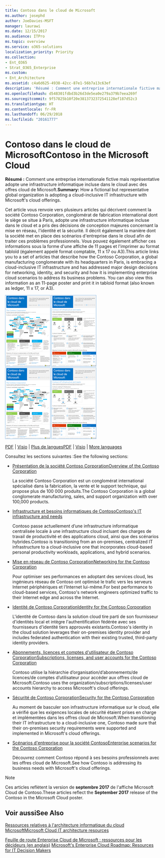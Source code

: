 ```yaml
---
title: Contoso dans le cloud de Microsoft
ms.author: josephd
author: JoeDavies-MSFT
manager: laurawi
ms.date: 12/15/2017
ms.audience: ITPro
ms.topic: overview
ms.service: o365-solutions
localization_priority: Priority
ms.collection:
- Ent_O365
- Strat_O365_Enterprise
ms.custom:
- Ent_Architecture
ms.assetid: c4a6d625-4938-42cc-87e1-56b7a13c63ef
description: 'Résumé : Comment une entreprise internationale fictive mais représentative adopte une infrastructure informatique incluse dans le cloud avec des offres cloud de Microsoft.'
ms.openlocfilehash: d548301fdbd3b26d3de5ea0e279a379b7eea269f
ms.sourcegitcommit: 9f57825b10f20e3813732372541128ef187d52c3
ms.translationtype: HT
ms.contentlocale: fr-FR
ms.lasthandoff: 06/29/2018
ms.locfileid: "20161777"
---
```

# <a name="contoso-in-the-microsoft-cloud"></a><span data-ttu-id="e3383-103">Contoso dans le cloud de Microsoft</span><span class="sxs-lookup"><span data-stu-id="e3383-103">Contoso in the Microsoft Cloud</span></span>

 <span data-ttu-id="e3383-104">**Résumé :** Comment une entreprise internationale fictive mais représentative adopte une infrastructure informatique incluse dans le cloud avec des offres cloud de Microsoft.</span><span class="sxs-lookup"><span data-stu-id="e3383-104">**Summary:** How a fictional but representative global organization is adopting a cloud-inclusive IT infrastructure with Microsoft's cloud offerings.</span></span>
  
<span data-ttu-id="e3383-p101">Cet article vous renvoie vers plusieurs articles qui décrivent comment la société Contoso Corporation, conglomérat de fabrication international dont le siège se situe à Paris, adopte une infrastructure informatique incluse dans le cloud et a pris des décisions de conception majeures concernant la mise en réseau, l'identité et la sécurité. Il décrit également la manière dont la société met en place des scénarios d'entreprise dans le cloud afin de traiter ces problèmes professionnels. Vous pouvez également afficher ces informations sous la forme d'une affiche de 11 pages et l'imprimer au format tabloïd (également appelé format comptable, 11 x 17 ou A3).</span><span class="sxs-lookup"><span data-stu-id="e3383-p101">This article links you to a set of articles that describe how the Contoso Corporation, a global manufacturing conglomerate with its headquarters in Paris, is embracing a cloud-inclusive IT infrastructure and has addressed major design decisions for networking, identity, and security and how it is implementing enterprise cloud scenarios to address its business problems. You can also view this information as an 11-page poster and print it in tabloid format (also known as ledger, 11 x 17, or A3).</span></span>
  
<span data-ttu-id="e3383-107">[![Image miniature de l’affiche de Contoso dans Microsoft Cloud.](images/Contoso_Poster/Thumbnail.png)](https://www.microsoft.com/download/details.aspx?id=54427)</span><span class="sxs-lookup"><span data-stu-id="e3383-107">[![Thumb image of the Contoso in the Microsoft Cloud poster.](images/Contoso_Poster/Thumbnail.png)](https://www.microsoft.com/download/details.aspx?id=54427)</span></span>
  
<span data-ttu-id="e3383-108">[PDF](https://go.microsoft.com/fwlink/p/?linkid=842085)  | [Visio](https://go.microsoft.com/fwlink/p/?linkid=842086)  | [Plus de langues](https://www.microsoft.com/download/details.aspx?id=54427)</span><span class="sxs-lookup"><span data-stu-id="e3383-108">[PDF](https://go.microsoft.com/fwlink/p/?linkid=842085)  | [Visio](https://go.microsoft.com/fwlink/p/?linkid=842086)  | [More languages](https://www.microsoft.com/download/details.aspx?id=54427)</span></span>
  
<span data-ttu-id="e3383-109">Consultez les sections suivantes :</span><span class="sxs-lookup"><span data-stu-id="e3383-109">See the following sections:</span></span>
  
- [<span data-ttu-id="e3383-110">Présentation de la société Contoso Corporation</span><span class="sxs-lookup"><span data-stu-id="e3383-110">Overview of the Contoso Corporation</span></span>](overview-of-the-contoso-corporation.md)
    
    <span data-ttu-id="e3383-111">La société Contoso Corporation est un conglomérat international spécialisé dans la fabrication, la vente et le support technique, qui propose plus de 100 000 produits.</span><span class="sxs-lookup"><span data-stu-id="e3383-111">The Contoso Corporation is a global conglomerate manufacturing, sales, and support organization with over 100,000 products.</span></span>
    
- [<span data-ttu-id="e3383-112">Infrastructure et besoins informatiques de Contoso</span><span class="sxs-lookup"><span data-stu-id="e3383-112">Contoso's IT infrastructure and needs</span></span>](contoso-it-infrastructure-and-needs.md)
    
    <span data-ttu-id="e3383-113">Contoso passe actuellement d’une infrastructure informatique centralisée locale à une infrastructure cloud incluant des charges de travail de productivité et des applications cloud, ainsi que des scénarios hybrides.</span><span class="sxs-lookup"><span data-stu-id="e3383-113">Contoso is transitioning from an on-premises, centralized IT infrastructure to a cloud-inclusive one that incorporates cloud-based personal productivity workloads, applications, and hybrid scenarios.</span></span>
    
- [<span data-ttu-id="e3383-114">Mise en réseau de Contoso Corporation</span><span class="sxs-lookup"><span data-stu-id="e3383-114">Networking for the Contoso Corporation</span></span>](networking-for-the-contoso-corporation.md)
    
    <span data-ttu-id="e3383-115">Pour optimiser ses performances en adoptant des services cloud, les ingénieurs réseau de Contoso ont optimisé le trafic vers les serveurs Internet périphériques et l'Internet lui-même.</span><span class="sxs-lookup"><span data-stu-id="e3383-115">For best performance to cloud-based services, Contoso's network engineers optimized traffic to their Internet edge and across the Internet.</span></span>
    
- [<span data-ttu-id="e3383-116">Identité de Contoso Corporation</span><span class="sxs-lookup"><span data-stu-id="e3383-116">Identity for the Contoso Corporation</span></span>](identity-for-the-contoso-corporation.md)
    
    <span data-ttu-id="e3383-117">L'identité de Contoso dans la solution cloud tire parti de son fournisseur d'identités local et intègre l'authentification fédérée avec ses fournisseurs d'identité tiers approuvés existants.</span><span class="sxs-lookup"><span data-stu-id="e3383-117">Contoso's identity in the cloud solution leverages their on-premises identity provider and includes federated authentication with their existing trusted, third-party identity providers.</span></span>
    
- [<span data-ttu-id="e3383-118">Abonnements, licences et comptes d'utilisateur de Contoso Corporation</span><span class="sxs-lookup"><span data-stu-id="e3383-118">Subscriptions, licenses, and user accounts for the Contoso Corporation</span></span>](subscriptions-licenses-and-user-accounts-for-the-contoso-corporation.md)
    
    <span data-ttu-id="e3383-119">Contoso utilise la hiérarchie d’organisation/d’abonnements/de licences/de comptes d’utilisateur pour accéder aux offres cloud de Microsoft.</span><span class="sxs-lookup"><span data-stu-id="e3383-119">Contoso uses the organization/subscriptions/licenses/user accounts hierarchy to access Microsoft's cloud offerings.</span></span>
    
- [<span data-ttu-id="e3383-120">Sécurité de Contoso Corporation</span><span class="sxs-lookup"><span data-stu-id="e3383-120">Security for the Contoso Corporation</span></span>](security-for-the-contoso-corporation.md)
    
    <span data-ttu-id="e3383-121">Au moment de basculer son infrastructure informatique sur le cloud, elle a vérifié que les exigences locales de sécurité étaient prises en charge et implémentées dans les offres cloud de Microsoft.</span><span class="sxs-lookup"><span data-stu-id="e3383-121">When transitioning their IT infrastructure to a cloud-inclusive one, Contoso made sure that their on-premises security requirements were supported and implemented in Microsoft's cloud offerings.</span></span>
    
- [<span data-ttu-id="e3383-122">Scénarios d'entreprise pour la société Contoso</span><span class="sxs-lookup"><span data-stu-id="e3383-122">Enterprise scenarios for the Contoso Corporation</span></span>](enterprise-scenarios-for-the-contoso-corporation.md)
    
    <span data-ttu-id="e3383-123">Découvrez comment Contoso répond à ses besoins professionnels avec les offres cloud de Microsoft.</span><span class="sxs-lookup"><span data-stu-id="e3383-123">See how Contoso is addressing its business needs with Microsoft's cloud offerings.</span></span>
    
> [!NOTE]
> <span data-ttu-id="e3383-124">Ces articles reflètent la version de **septembre 2017** de l'affiche Microsoft Cloud de Contoso.</span><span class="sxs-lookup"><span data-stu-id="e3383-124">These articles reflect the **September 2017** release of the Contoso in the Microsoft Cloud poster.</span></span>
  
## <a name="see-also"></a><span data-ttu-id="e3383-125">Voir aussi</span><span class="sxs-lookup"><span data-stu-id="e3383-125">See Also</span></span>

[<span data-ttu-id="e3383-126">Ressources relatives à l'architecture informatique du cloud Microsoft</span><span class="sxs-lookup"><span data-stu-id="e3383-126">Microsoft Cloud IT architecture resources</span></span>](microsoft-cloud-it-architecture-resources.md)

<span data-ttu-id="e3383-127">[Feuille de route Enterprise Cloud de Microsoft : ressources pour les décideurs (en anglais)](https://sway.com/FJ2xsyWtkJc2taRD)
</span><span class="sxs-lookup"><span data-stu-id="e3383-127">[Microsoft's Enterprise Cloud Roadmap: Resources for IT Decision Makers](https://sway.com/FJ2xsyWtkJc2taRD)</span></span>



